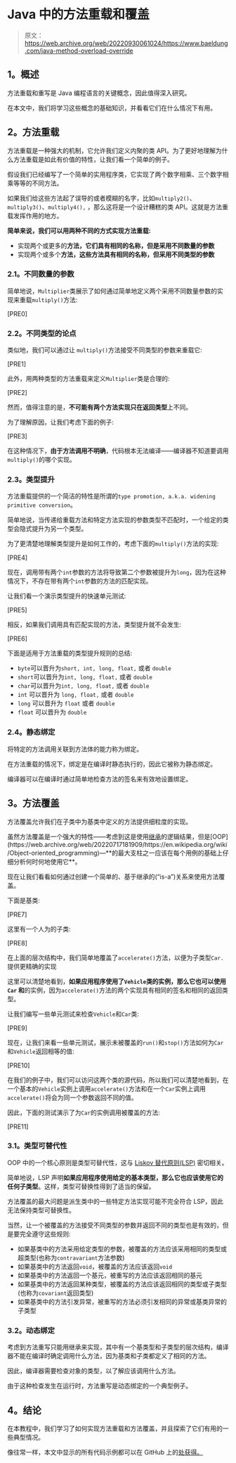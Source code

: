 # Java 中的方法重载和覆盖

> 原文：<https://web.archive.org/web/20220930061024/https://www.baeldung.com/java-method-overload-override>

## **1。概述**

方法重载和重写是 Java 编程语言的关键概念，因此值得深入研究。

在本文中，我们将学习这些概念的基础知识，并看看它们在什么情况下有用。

## **2。方法重载**

方法重载是一种强大的机制，它允许我们定义内聚的类 API。为了更好地理解为什么方法重载是如此有价值的特性，让我们看一个简单的例子。

假设我们已经编写了一个简单的实用程序类，它实现了两个数字相乘、三个数字相乘等等的不同方法。

如果我们给这些方法起了误导的或者模糊的名字，比如`multiply2()`、`multiply3()`、`multiply4(),` ，那么这将是一个设计糟糕的类 API。这就是方法重载发挥作用的地方。

**简单来说，我们可以用两种不同的方式实现方法重载:**

*   实现两个或更多的**方法，它们具有相同的名称，但是采用不同数量的参数**
*   实现两个或多个**方法，这些方法具有相同的名称，但采用不同类型的参数**

### **2.1。不同数量的参数**

简单地说，`Multiplier`类展示了如何通过简单地定义两个采用不同数量参数的实现来重载`multiply()`方法:

[PRE0]

### **2.2。不同类型的论点**

类似地，我们可以通过让 `multiply()`方法接受不同类型的参数来重载它:

[PRE1]

此外，用两种类型的方法重载来定义`Multiplier`类是合理的:

[PRE2]

然而，值得注意的是，**不可能有两个方法实现只在返回类型**上不同。

为了理解原因，让我们考虑下面的例子:

[PRE3]

在这种情况下，**由于方法调用不明确**，代码根本无法编译——编译器不知道要调用`multiply()`的哪个实现。

### **2.3。类型提升**

方法重载提供的一个简洁的特性是所谓的`type promotion, a.k.a. widening primitive conversion`。

简单地说，当传递给重载方法和特定方法实现的参数类型不匹配时，一个给定的类型会隐式提升为另一个类型。

为了更清楚地理解类型提升是如何工作的，考虑下面的`multiply()`方法的实现:

[PRE4]

现在，调用带有两个`int`参数的方法将导致第二个参数被提升为`long`，因为在这种情况下，不存在带有两个`int`参数的方法的匹配实现。

让我们看一个演示类型提升的快速单元测试:

[PRE5]

相反，如果我们调用具有匹配实现的方法，类型提升就不会发生:

[PRE6]

下面是适用于方法重载的类型提升规则的总结:

*   `byte`可以晋升为`short, int, long, float,` 或者 `double`
*   `short`可以晋升为`int, long, float,` 或者 `double`
*   `char`可以晋升为`int, long, float,` 或者 `double`
*   `int` 可以晋升为 `long, float,` 或者 `double`
*   `long` 可以晋升为 `float` 或者 `double`
*   `float` 可以晋升为 `double`

### **2.4。静态绑定**

将特定的方法调用关联到方法体的能力称为绑定。

在方法重载的情况下，绑定是在编译时静态执行的，因此它被称为静态绑定。

编译器可以在编译时通过简单地检查方法的签名来有效地设置绑定。

## **3。方法覆盖**

方法覆盖允许我们在子类中为基类中定义的方法提供细粒度的实现。

虽然方法覆盖是一个强大的特性——考虑到这是使用[继承](https://web.archive.org/web/20220717181909/https://en.wikipedia.org/wiki/Inheritance_(object-oriented_programming))的逻辑结果，但是[OOP](https://web.archive.org/web/20220717181909/https://en.wikipedia.org/wiki/Object-oriented_programming)—**的最大支柱之一应该在每个用例的基础上仔细分析何时何地使用它**。

现在让我们看看如何通过创建一个简单的、基于继承的(“is-a”)关系来使用方法覆盖。

下面是基类:

[PRE7]

这里有一个人为的子类:

[PRE8]

在上面的层次结构中，我们简单地覆盖了`accelerate()`方法，以便为子类型`Car.`提供更精确的实现

这里可以清楚地看到，**如果应用程序使用了`Vehicle`类的实例，那么它也可以使用`Car` 和**的实例，因为`accelerate()`方法的两个实现具有相同的签名和相同的返回类型。

让我们编写一些单元测试来检查`Vehicle`和`Car`类:

[PRE9]

现在，让我们来看一些单元测试，展示未被覆盖的`run()`和`stop()`方法如何为`Car`和`Vehicle`返回相等的值:

[PRE10]

在我们的例子中，我们可以访问这两个类的源代码，所以我们可以清楚地看到，在一个基本的`Vehicle`实例上调用`accelerate()`方法和在一个`Car`实例上调用`accelerate()`将会为同一个参数返回不同的值。

因此，下面的测试演示了为`Car`的实例调用被覆盖的方法:

[PRE11]

### **3.1。类型可替代性**

OOP 中的一个核心原则是类型可替代性，这与 [Liskov 替代原则(LSP)](https://web.archive.org/web/20220717181909/https://en.wikipedia.org/wiki/Liskov_substitution_principle) 密切相关。

简单地说，LSP 声明**如果应用程序使用给定的基本类型，那么它也应该使用它的任何子类型**。这样，类型可替换性得到了适当的保留。

方法覆盖的最大问题是派生类中的一些特定方法实现可能不完全符合 LSP，因此无法保持类型可替换性。

当然，让一个被覆盖的方法接受不同类型的参数并返回不同的类型也是有效的，但是要完全遵守这些规则:

*   如果基类中的方法采用给定类型的参数，被覆盖的方法应该采用相同的类型或超类型(也称为`contravariant`方法参数)
*   如果基类中的方法返回`void`，被覆盖的方法应该返回`void`
*   如果基类中的方法返回一个基元，被重写的方法应该返回相同的基元
*   如果基类中的方法返回某种类型，被覆盖的方法应该返回相同的类型或子类型(也称为`covariant`返回类型)
*   如果基类中的方法引发异常，被重写的方法必须引发相同的异常或基类异常的子类型

### **3.2。动态绑定**

考虑到方法重写只能用继承来实现，其中有一个基类型和子类型的层次结构，编译器不能在编译时确定调用什么方法，因为基类和子类都定义了相同的方法。

因此，编译器需要检查对象的类型，以了解应该调用什么方法。

由于这种检查发生在运行时，方法重写是动态绑定的一个典型例子。

## **4。结论**

在本教程中，我们学习了如何实现方法重载和方法覆盖，并且探索了它们有用的一些典型情况。

像往常一样，本文中显示的所有代码示例都可以在 GitHub 上的[处获得。](https://web.archive.org/web/20220717181909/https://github.com/eugenp/tutorials/tree/master/core-java-modules/core-java-lang-oop-methods)